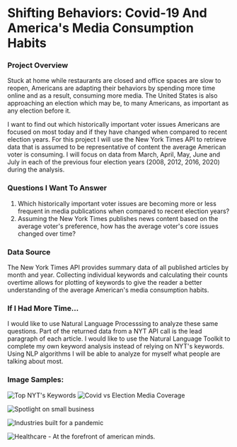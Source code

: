 # Shifting Behaviors: Covid-19 And America's Media Consumption Habits

### Project Overview
Stuck at home while restaurants are closed and office spaces are slow to reopen, Americans are adapting their behaviors by spending more time online and as a result, consuming more media. The United States is also approaching an election which may be, to many Americans, as important as any election before it.

I want to find out which historically important voter issues Americans are focused on most today and if they have changed when compared to recent election years. For this project I will use the New York Times API to retrieve data that is assumed to be representative of content the average American voter is consuming. I will focus on data from March, April, May, June and July in each of the previous four election years (2008, 2012, 2016, 2020) during the analysis.

### Questions I Want To Answer
1. Which historically important voter issues are becoming more or less frequent in media publications when compared to recent election years?
2. Assuming the New York Times publishes news content based on the average voter's preference, how has the average voter's core issues changed over time?

### Data Source
The New York Times API provides summary data of all published articles by month and year. Collecting individual keywords and calculating their counts overtime allows for plotting of keywords to give the reader a better understanding of the average American's media consumption habits. 

### If I Had More Time...
I would like to use Natural Language Processsing to analyze these same questions. Part of the returned data from a NYT API call is the lead paragraph of each article. I would like to use the Natural Language Toolkit to complete my own keyword analysis instead of relying on NYT's keywords. Using NLP algorithms I will be able to analyze for myself what people are talking about most.


### Image Samples:
![Top NYT's Keywords](https://github.com/loganbonsignore/Media_Consumption_Analysis/blob/master/Images/pies.png?raw=true)
![Covid vs Election Media Coverage](https://github.com/loganbonsignore/Media_Consumption_Analysis/blob/master/Images/covid_vs_elections.png?raw=true)

![Spotlight on small business](https://github.com/loganbonsignore/Media_Consumption_Analysis/blob/master/Images/economy_1.png?raw=true)

![Industries built for a pandemic](https://github.com/loganbonsignore/Media_Consumption_Analysis/blob/master/Images/economy_2.png?raw=true)

![Healthcare - At the forefront of american minds.](https://github.com/loganbonsignore/Media_Consumption_Analysis/blob/master/Images/healthcare.png?raw=true)
